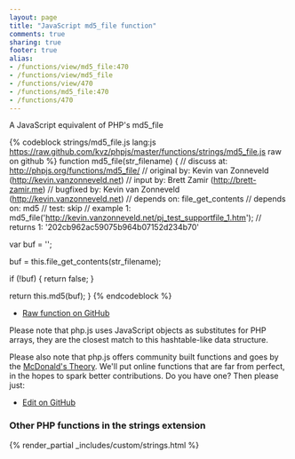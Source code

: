 ```yaml
---
layout: page
title: "JavaScript md5_file function"
comments: true
sharing: true
footer: true
alias:
- /functions/view/md5_file:470
- /functions/view/md5_file
- /functions/view/470
- /functions/md5_file:470
- /functions/470
---
```

<!-- Generated by Rakefile:build -->
A JavaScript equivalent of PHP's md5_file

{% codeblock strings/md5_file.js lang:js https://raw.github.com/kvz/phpjs/master/functions/strings/md5_file.js raw on github %}
function md5_file(str_filename) {
  //  discuss at: http://phpjs.org/functions/md5_file/
  // original by: Kevin van Zonneveld (http://kevin.vanzonneveld.net)
  //    input by: Brett Zamir (http://brett-zamir.me)
  // bugfixed by: Kevin van Zonneveld (http://kevin.vanzonneveld.net)
  //  depends on: file_get_contents
  //  depends on: md5
  //        test: skip
  //   example 1: md5_file('http://kevin.vanzonneveld.net/pj_test_supportfile_1.htm');
  //   returns 1: '202cb962ac59075b964b07152d234b70'

  var buf = '';

  buf = this.file_get_contents(str_filename);

  if (!buf) {
    return false;
  }

  return this.md5(buf);
}
{% endcodeblock %}

 - [Raw function on GitHub](https://github.com/kvz/phpjs/blob/master/functions/strings/md5_file.js)

Please note that php.js uses JavaScript objects as substitutes for PHP arrays, they are 
the closest match to this hashtable-like data structure. 

Please also note that php.js offers community built functions and goes by the 
[McDonald's Theory](https://medium.com/what-i-learned-building/9216e1c9da7d). We'll put online 
functions that are far from perfect, in the hopes to spark better contributions. 
Do you have one? Then please just: 

 - [Edit on GitHub](https://github.com/kvz/phpjs/edit/master/functions/strings/md5_file.js)


### Other PHP functions in the strings extension
{% render_partial _includes/custom/strings.html %}
